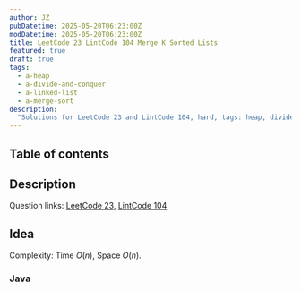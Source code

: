 ```yaml
---
author: JZ
pubDatetime: 2025-05-20T06:23:00Z
modDatetime: 2025-05-20T06:23:00Z
title: LeetCode 23 LintCode 104 Merge K Sorted Lists
featured: true
draft: true
tags:
  - a-heap
  - a-divide-and-conquer
  - a-linked-list
  - a-merge-sort
description:
  "Solutions for LeetCode 23 and LintCode 104, hard, tags: heap, divide and conquer, linked list, merge sort."
---
```


## Table of contents

## Description

Question links: [LeetCode 23](https://leetcode.com/problems/merge-k-sorted-lists/description/), [LintCode 104](https://www.lintcode.com/problem/104/)

## Idea

Complexity: Time $O(n)$, Space $O(n)$.

### Java
